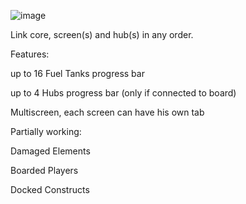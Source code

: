 ![image](https://user-images.githubusercontent.com/93654396/147582338-d165ad5c-0e33-4f1c-b71b-5e8bc246148f.png)

Link core, screen(s) and hub(s) in any order.

Features:

up to 16 Fuel Tanks progress bar

up to 4 Hubs progress bar (only if connected to board)

Multiscreen, each screen can have his own tab

Partially working:

Damaged Elements

Boarded Players

Docked Constructs
